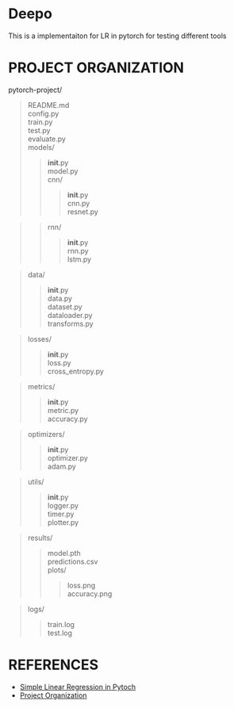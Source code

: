 # Deepo
This is a implementaiton for LR in pytorch for testing different tools

# PROJECT ORGANIZATION
pytorch-project/
> README.md </br>
> config.py</br>
> train.py</br>
> test.py</br>
> evaluate.py</br>
> models/</br>
>> __init__.py</br>
>> model.py</br>
>> cnn/</br>
>>> __init__.py</br>
>>> cnn.py</br>
>>> resnet.py</br>

>> rnn/</br>
>>> __init__.py</br>
>>> rnn.py</br>
>>> lstm.py</br>
 
> data/            </br>
>> __init__.py     </br>
>> data.py</br>
>> dataset.py</br>
>> dataloader.py</br>
>> transforms.py</br>

> losses/                  </br>
>> __init__.py</br>
>> loss.py</br>
>> cross_entropy.py</br>

> metrics/          </br>
>> __init__.py</br>
>> metric.py</br>
>> accuracy.py</br>

> optimizers/     </br>
>> __init__.py</br>
>> optimizer.py</br>
>> adam.py</br>

> utils/           </br>
>> __init__.py</br>
>> logger.py</br>
>> timer.py</br>
>> plotter.py</br>

> results/           </br>
>> model.pth</br>
>> predictions.csv</br>
>> plots/</br>
>>> loss.png</br>
>>> accuracy.png</br>

> logs/        </br>
>> train.log</br>
>> test.log</br>

# REFERENCES
* [Simple Linear Regression in Pytoch](https://towardsdatascience.com/linear-regression-with-pytorch-eb6dedead817)
* [Project Organization](https://www.geeksforgeeks.org/how-to-structure-a-pytorch-project/)
